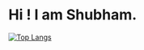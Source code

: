 # Hi ! I am Shubham.

[![Top Langs](https://github-readme-stats.vercel.app/api/top-langs/?username=shubham3279)](https://github.com/anuraghazra/github-readme-stats)

